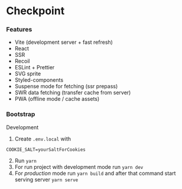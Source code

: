 # Checkpoint

### Features

- Vite (development server + fast refresh)
- React
- SSR
- Recoil
- ESLint + Prettier
- SVG sprite
- Styled-components
- Suspense mode for fetching (ssr prepass)
- SWR data fetching (transfer cache from server)
- PWA (offline mode / cache assets)

### Bootstrap
Development

1. Create `.env.local` with 
```
COOKIE_SALT=yourSaltForCookies
```
2. Run `yarn`
3. For run project with development mode run `yarn dev`
4. For *production* mode run `yarn build` and after that command start serving server `yarn serve`
